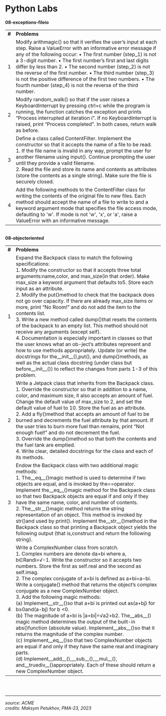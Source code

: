 <h1>Python Labs</h1>
<b>08-exceptions-fileio</b>
<table>
<tr>
<td><b>#</b></td>
<td><b>Problems</b></td>
</tr>
<td>
1</td>
<td>
Modify arithmagic() so that it verifies the user’s input at each step. Raise a ValueError with an informative error message if any of the following occur:
• The first number (step_1) is not a 3-digit number.
• The first number’s first and last digits differ by less than 2.
• The second number (step_2) is not the reverse of the first number.
• The third number (step_3) is not the positive difference of the first two numbers. • The fourth number (step_4) is not the reverse of the third number.
</td>
<tr>
<td>2</td>
<td>
Modify random_walk() so that if the user raises a KeyboardInterrupt by pressing ctrl+c while the program is running, the function catches the exception and prints “Process interrupted at iteration i”. If no KeyboardInterrupt is raised, print “Process completed”. In both cases, return walk as before.
</td>
</tr>
<tr>
<td>3</td>
<td>Define a class called ContentFilter. Implement the constructor so that it accepts the name of a file to be read. <br> 1. If the file name is invalid in any way, prompt the user for another filename using input(). Continue prompting the user until they provide a valid filename. <br> 2. Read the file and store its name and contents as attributes (store the contents as a single string). Make sure the file is securely closed.</td>
</tr>
<tr>
<td>4</td>
<td>Add the following methods to the ContentFilter class for writing the contents of the original file to new files. Each method should accept the name of a file to write to and a keyword argument mode that specifies the file access mode, defaulting to 'w'. If mode is not 'w', 'x', or 'a', raise a ValueError with an informative message.</td>
</tr>
</table>
<br>
<b>08-objectoriented</b>
<table>
<tr>
<td><b>#</b></td>
<td><b>Problems</b></td>
</tr>
<td>
1</td>
<td>
Expand the Backpack class to match the following specifications:
<br>1. Modify the constructor so that it accepts three total arguments:name,color, and max_size(in that order). Make max_size a keyword argument that defaults to5. Store each input as an attribute.
<br>2. Modify the put()method to check that the backpack does not go over capacity. If there are already max_size items or more, print “No Room!” and do not add the item to the contents list.
<br>3. Write a new method called dump()that resets the contents of the backpack to an empty list. This method should not receive any arguments (except self).
<br>4. Documentation is especially important in classes so that the user knows what an ob-ject’s attributes represent and how to use methods appropriately. Update (or write) the docstrings for the__init__(),put(), and dump()methods, as well as the actual class docstring (under class but before__init__()) to reflect the changes from parts 1-3 of this problem.
</td>
<tr>
<td>2</td>
<td>
Write a Jetpack class that inherits from the Backpack class.
<br>1. Override the constructor so that in addition to a name, color, and maximum size, it also accepts an amount of fuel. Change the default value of max_size to 2, and set the default value of fuel to 10. Store the fuel as an attribute.
<br>2. Add a fly()method that accepts an amount of fuel to be burned and decrements the fuel attribute by that amount. If the user tries to burn more fuel than remains, print “Not enough fuel!” and do not decrement the fuel.
<br>3. Override the dump()method so that both the contents and the fuel tank are emptied.
<br>4. Write clear, detailed docstrings for the class and each of its methods.
</td>
</tr>
<tr>
<td>3</td>
<td>
Endow the Backpack class with two additional magic methods:
<br>1. The__eq__()magic method is used to determine if two objects are equal, and is invoked by the==operator. Implement the__eq__()magic method for the Backpack class so that two Backpack objects are equal if and only if they have the same name, color, and number of contents.
<br>2. The__str__()magic method returns the string representation of an object. This method is invoked by str()and used by print().  Implement the__str__()method in the Backpack class so that printing a Backpack object yields the following output (that is,construct and return the following string).
</td>
</tr>
<tr>
<td>4</td>
<td>
Write a ComplexNumber class from scratch.
<br>1. Complex numbers are denote da+bi where a, b∈Randi=√−1. Write the constructor so it accepts two numbers. Store the first as self.real and the second as self.imag.
<br>2. The complex conjugate of a+bi is defined as a+bi=a−bi. Write a conjugate() method that returns the object’s complex conjugate as a new ComplexNumber object.
<br>3. Add the following magic methods:
<br>(a) Implement__str__()so that a+bi is printed out as(a+bj) for b≥0and(a-bj) for b <0.
<br>(b) The magnitude of a+bi is |a+bi|=√a2+b2. The__abs__() magic method determines the output of the built-in abs()function (absolute value). Implement__abs__()so that it returns the magnitude of the complex number.
<br>(c) Implement__eq__()so that two ComplexNumber objects are equal if and only if they have the same real and imaginary parts.
<br>(d) Implement__add__(),__sub__(),__mul__(), and__truediv__()appropriately. Each of these should return a new ComplexNumber object.
</td>
</tr>
</table>
<br><br>
<hr>
<i>source: ACME</i><br>
<i>credits: Maksym Petukhov, PMA-23, 2023</i>

